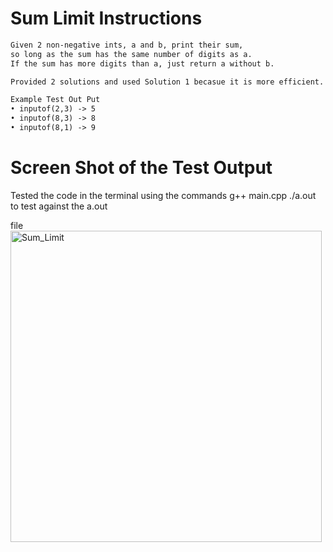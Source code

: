 # Sum Limit Instructions  
```md 
Given 2 non-negative ints, a and b, print their sum,
so long as the sum has the same number of digits as a.
If the sum has more digits than a, just return a without b.

Provided 2 solutions and used Solution 1 becasue it is more efficient. Tested both solutions and they work. 

Example Test Out Put
• inputof(2,3) -> 5
• inputof(8,3) -> 8
• inputof(8,1) -> 9
```

# Screen Shot of the Test Output 
Tested the code in the terminal using the commands 
g++ main.cpp 
./a.out 
to test against the a.out 

file<img width="498" alt="Sum_Limit" src="https://user-images.githubusercontent.com/107374333/213899652-cdc8ca7a-4eda-4a93-ba84-78354fc2783d.png">
